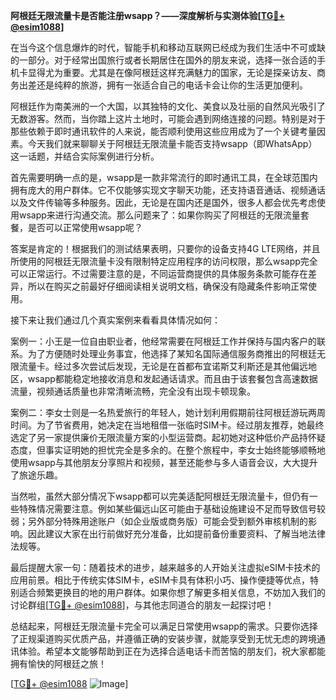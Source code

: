 **阿根廷无限流量卡是否能注册wsapp？——深度解析与实测体验[[TG💪+ @esim1088](https://t.me/s/esim1088)]**

在当今这个信息爆炸的时代，智能手机和移动互联网已经成为我们生活中不可或缺的一部分。对于经常出国旅行或者长期居住在国外的朋友来说，选择一张合适的手机卡显得尤为重要。尤其是在像阿根廷这样充满魅力的国家，无论是探亲访友、商务出差还是纯粹的旅游，拥有一张适合自己的电话卡会让你的生活更加便利。

阿根廷作为南美洲的一个大国，以其独特的文化、美食以及壮丽的自然风光吸引了无数游客。然而，当你踏上这片土地时，可能会遇到网络连接的问题。特别是对于那些依赖于即时通讯软件的人来说，能否顺利使用这些应用成为了一个关键考量因素。今天我们就来聊聊关于阿根廷无限流量卡能否支持wsapp（即WhatsApp）这一话题，并结合实际案例进行分析。

首先需要明确一点的是，wsapp是一款非常流行的即时通讯工具，在全球范围内拥有庞大的用户群体。它不仅能够实现文字聊天功能，还支持语音通话、视频通话以及文件传输等多种服务。因此，无论是在国内还是国外，很多人都会优先考虑使用wsapp来进行沟通交流。那么问题来了：如果你购买了阿根廷的无限流量套餐，是否可以正常使用wsapp呢？

答案是肯定的！根据我们的测试结果表明，只要你的设备支持4G LTE网络，并且所使用的阿根廷无限流量卡没有限制特定应用程序的访问权限，那么wsapp完全可以正常运行。不过需要注意的是，不同运营商提供的具体服务条款可能存在差异，所以在购买之前最好仔细阅读相关说明文档，确保没有隐藏条件影响正常使用。

接下来让我们通过几个真实案例来看看具体情况如何：

案例一：小王是一位自由职业者，他经常需要在阿根廷工作并保持与国内客户的联系。为了方便随时处理业务事宜，他选择了某知名国际通信服务商推出的阿根廷无限流量卡。经过多次尝试后发现，无论是在首都布宜诺斯艾利斯还是其他偏远地区，wsapp都能稳定地接收消息和发起通话请求。而且由于该套餐包含高速数据流量，视频通话质量也非常清晰流畅，完全没有出现卡顿现象。

案例二：李女士则是一名热爱旅行的年轻人，她计划利用假期前往阿根廷游玩两周时间。为了节省费用，她决定在当地租借一张临时SIM卡。经过朋友推荐，她最终选定了另一家提供廉价无限流量方案的小型运营商。起初她对这种低价产品持怀疑态度，但事实证明她的担忧完全是多余的。在整个旅程中，李女士始终能够顺畅地使用wsapp与其他朋友分享照片和视频，甚至还能参与多人语音会议，大大提升了旅途乐趣。

当然啦，虽然大部分情况下wsapp都可以完美适配阿根廷无限流量卡，但仍有一些特殊情况需要注意。例如某些偏远山区可能由于基础设施建设不足而导致信号较弱；另外部分特殊用途账户（如企业版或商务版）可能会受到额外审核机制的影响。因此建议大家在出行前做好充分准备，比如提前备份重要资料、了解当地法律法规等。

最后提醒大家一句：随着技术的进步，越来越多的人开始关注虚拟eSIM卡技术的应用前景。相比于传统实体SIM卡，eSIM卡具有体积小巧、操作便捷等优点，特别适合频繁更换目的地的用户群体。如果你想了解更多相关信息，不妨加入我们的讨论群组[[TG💪+ @esim1088](https://t.me/s/esim1088)]，与其他志同道合的朋友一起探讨吧！

总结起来，阿根廷无限流量卡完全可以满足日常使用wsapp的需求。只要你选择了正规渠道购买优质产品，并遵循正确的安装步骤，就能享受到无忧无虑的跨境通讯体验。希望本文能够帮助到正在为选择合适电话卡而苦恼的朋友们，祝大家都能拥有愉快的阿根廷之旅！

[[TG💪+ @esim1088](https://t.me/s/esim1088) ![Image](https://i.postimg.cc/4NQfJmqS/Snipaste-2025-05-13-00-14-12.png)]